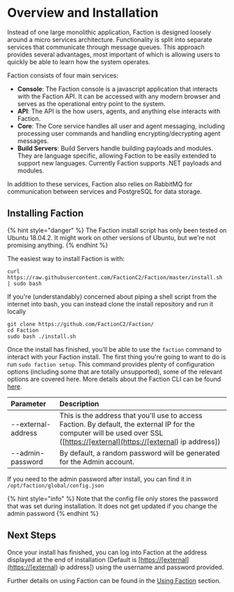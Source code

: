 # Overview and Installation

Instead of one large monolithic application, Faction is designed loosely around a micro services architecture. Functionality is split into separate services that communicate through message queues. This approach provides several advantages, most important of which is allowing users to quickly be able to learn how the system operates.

Faction consists of four main services:

* **Console**: The Faction console is a javascript application that interacts with the Faction API. It can be accessed with any modern browser and serves as the operational entry point to the system. 
* **API**: The API is the how users, agents, and anything else interacts with Faction.
* **Core**: The Core service handles all user and agent messaging, including processing user commands and handling encrypting/decrypting agent messages.
* **Build Servers**: Build Servers handle building payloads and modules. They are language specific, allowing Faction to be easily extended to support new languages. Currently Faction supports .NET payloads and modules.

In addition to these services, Faction also relies on RabbitMQ for communication between services and PostgreSQL for data storage.

## Installing Faction

{% hint style="danger" %}
The Faction install script has only been tested on Ubuntu 18.04.2. It might work on other versions of Ubuntu, but we're not promising anything.
{% endhint %}

The easiest way to install Faction is with:

```text
curl https://raw.githubusercontent.com/FactionC2/Faction/master/install.sh | sudo bash
```

If you're \(understandably\) concerned about piping a shell script from the internet into bash, you can instead clone the install repository and run it locally

```text
git clone https://github.com/FactionC2/Faction/
cd Faction
sudo bash ./install.sh
```

Once the install has finished, you'll be able to use the `faction` command to interact with your Faction install. The first thing you're going to want to do is run `sudo faction setup`. This command provides plenty of configuration options \(including some that are totally unsupported\), some of the relevant options are covered here. More details about the Faction CLI can be found [here](components.md#CLI).

| Parameter | Description |
| :--- | :--- |
| --external-address | This is the address that you'll use to access Faction. By default, the external IP for the computer will be used over SSL \(\[[https://\[external\]\(https://\[external](https://[external]%28https://[external)\) ip address\]\) |
| --admin-password | By default, a random password will be generated for the Admin account. |

If you need to the admin password after install, you can find it in `/opt/faction/global/config.json`

{% hint style="info" %}
Note that the config file only stores the password that was set during installation. It does not get updated if you change the admin password
{% endhint %}

## Next Steps

Once your install has finished, you can log into Faction at the address displayed at the end of installation \(Default is \[[https://\[external\]\(https://\[external](https://[external]%28https://[external)\) ip address\]\) using the username and password provided.

Further details on using Faction can be found in the [Using Faction](using.md) section.

